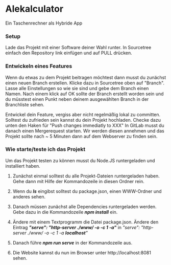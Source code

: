# Alekalculator

Ein Taschenrechner als Hybride App

### Setup

Lade das Projekt mit einer Software deiner Wahl runter. In Sourcetree einfach den Repository link einfügen und auf PULL drücken.


### Entwickeln eines Features

Wenn du etwas zu dem Projekt beitragen möchtest dann musst du zunächst einen neuen Branch erstellen. Klicke dazu in Sourcetree oben auf "Branch". Lasse alle Einstellungen
so wie sie sind und gebe dem Branch einen Namen. Nach einem klick auf OK sollte der Branch erstellt worden sein und du müsstest einen Punkt neben deinem ausgewählten Branch in der Branchliste sehen.

Entwickel dein Feature, vergiss aber nicht regelmäßig lokal zu committen. Solltest du zufrieden sein kannst du dein Projekt hochladen. Checke dazu unten den Haken für "Push changes immediatly to XXX"
In GitLab musst du danach einen Mergerequest starten. Wir werden diesen annehmen und das Projekt sollte nach  ~ 5 Minuten dann auf dem Webserver zu finden sein.


### Wie starte/teste ich das Projekt

Um das Projekt testen zu können musst du Node.JS runtergeladen und installiert haben.

1. Zunächst einmal solltest du alle Projekt-Dateien runtergeladen haben. Gehe dann mit Hilfe der Kommandozeile in diesen Ordner rein. 

2. Wenn du _**ls**_ eingibst solltest du package.json, einen WWW-Ordner und anderes sehen. 

3. Danach müssen zunächst alle Dependencies runtergeladen werden. Gebe dazu in die Kommandozeile _**npm install**_ ein.

4. Ändere mit einem Textprogramm die Datei package.json. Ändere den Eintrag _**"serve": "http-server ./www/ -o -c 1 -a"**_ in _"serve": "http-server ./www/ -o -c 1 -a **localhost**"_

5. Danach führe _**npm run serve**_ in der Kommandozeile aus.

6. Die Website kannst du nun im Browser unter http://localhost:8081 sehen.